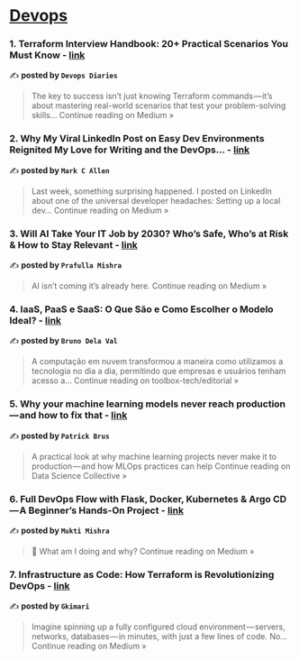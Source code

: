 
<h1><a href=https://medium.com/tag/devops/recommended target="_blank" rel="noopener noreferrer">Devops</a></h1>
<h3>1. Terraform Interview Handbook: 20+ Practical Scenarios You Must Know - <a href="https://medium.com/@devopsdiariesinfo/terraform-interview-handbook-20-practical-scenarios-you-must-know-2e43596c1b35?source=rss------devops-5" target="_blank" rel="noopener noreferrer">link</a></h3>

✍️ **posted by `Devops Diaries`**

<blockquote>The key to success isn’t just knowing Terraform commands — it’s about mastering real-world scenarios that test your problem-solving skills…
Continue reading on Medium »</blockquote>

<h3>2. Why My Viral LinkedIn Post on Easy Dev Environments Reignited My Love for Writing and the DevOps… - <a href="https://medium.com/@markcallen_devops/why-my-viral-linkedin-post-on-easy-dev-environments-reignited-my-love-for-writing-and-the-devops-65a4ba7e6d09?source=rss------devops-5" target="_blank" rel="noopener noreferrer">link</a></h3>

✍️ **posted by `Mark C Allen`**

<blockquote>Last week, something surprising happened. I posted on LinkedIn about one of the universal developer headaches: Setting up a local dev…
Continue reading on Medium »</blockquote>

<h3>3. Will AI Take Your IT Job by 2030? Who’s Safe, Who’s at Risk & How to Stay Relevant - <a href="https://medium.com/@prafullamishra827/will-ai-take-your-it-job-by-2030-whos-safe-who-s-at-risk-how-to-stay-relevant-26a3fdd4929b?source=rss------devops-5" target="_blank" rel="noopener noreferrer">link</a></h3>

✍️ **posted by `Prafulla Mishra`**

<blockquote>AI isn’t coming it’s already here.
Continue reading on Medium »</blockquote>

<h3>4. IaaS, PaaS e SaaS: O Que São e Como Escolher o Modelo Ideal? - <a href="https://blog.toolboxdevops.cloud/iaas-paas-e-saas-o-que-s%C3%A3o-e-como-escolher-o-modelo-ideal-c1c70ecac366?source=rss------devops-5" target="_blank" rel="noopener noreferrer">link</a></h3>

✍️ **posted by `Bruno Dela Val`**

<blockquote>A computação em nuvem transformou a maneira como utilizamos a tecnologia no dia a dia, permitindo que empresas e usuários tenham acesso a…
Continue reading on toolbox-tech/editorial »</blockquote>

<h3>5. Why your machine learning models never reach production — and how to fix that - <a href="https://medium.com/data-science-collective/why-your-machine-learning-models-never-reach-production-and-how-to-fix-that-84485928a251?source=rss------devops-5" target="_blank" rel="noopener noreferrer">link</a></h3>

✍️ **posted by `Patrick Brus`**

<blockquote>A practical look at why machine learning projects never make it to production — and how MLOps practices can help
Continue reading on Data Science Collective »</blockquote>

<h3>6.  Full DevOps Flow with Flask, Docker, Kubernetes & Argo CD — A Beginner’s Hands-On Project - <a href="https://medium.com/@muktimishra_16596/full-devops-flow-with-flask-docker-kubernetes-argo-cd-a-beginners-hands-on-project-68f629afb493?source=rss------devops-5" target="_blank" rel="noopener noreferrer">link</a></h3>

✍️ **posted by `Mukti Mishra`**

<blockquote>🙋 What am I doing and why?
Continue reading on Medium »</blockquote>

<h3>7. Infrastructure as Code: How Terraform is Revolutionizing DevOps - <a href="https://medium.com/@gkimari041/infrastructure-as-code-how-terraform-is-revolutionizing-devops-302156d71c2f?source=rss------devops-5" target="_blank" rel="noopener noreferrer">link</a></h3>

✍️ **posted by `Gkimari`**

<blockquote>Imagine spinning up a fully configured cloud environment — servers, networks, databases — in minutes, with just a few lines of code. No…
Continue reading on Medium »</blockquote>

